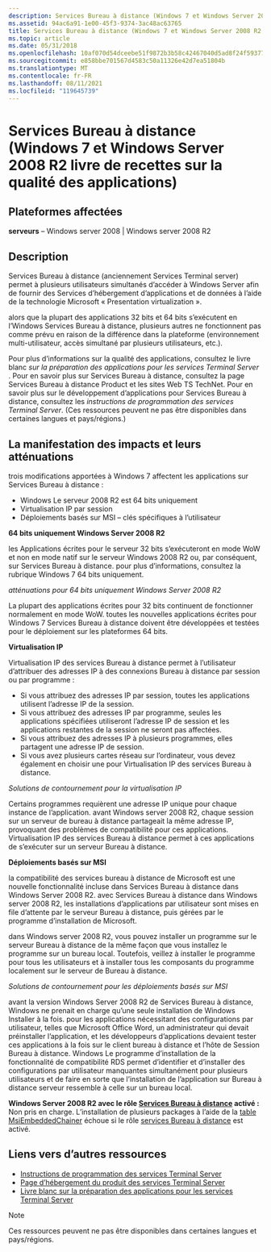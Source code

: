 ```yaml
---
description: Services Bureau à distance (Windows 7 et Windows Server 2008 R2 livre de recettes sur la qualité des applications)
ms.assetid: 94ac6a91-1e00-45f3-9374-3ac48ac63765
title: Services Bureau à distance (Windows 7 et Windows Server 2008 R2 livre de recettes sur la qualité des applications)
ms.topic: article
ms.date: 05/31/2018
ms.openlocfilehash: 10af070d54dceebe51f9872b3b58c42467040d5ad8f24f593774576b159cbbf0
ms.sourcegitcommit: e858bbe701567d4583c50a11326e42d7ea51804b
ms.translationtype: MT
ms.contentlocale: fr-FR
ms.lasthandoff: 08/11/2021
ms.locfileid: "119645739"
---
```

# <a name="remote-desktop-services-windows-7-and-windows-server-2008-r2-application-quality-cookbook"></a>Services Bureau à distance (Windows 7 et Windows Server 2008 R2 livre de recettes sur la qualité des applications)

## <a name="affected-platforms"></a>Plateformes affectées

**serveurs** – Windows server 2008 \| Windows server 2008 R2  

## <a name="description"></a>Description

Services Bureau à distance (anciennement Services Terminal server) permet à plusieurs utilisateurs simultanés d’accéder à Windows Server afin de fournir des Services d’hébergement d’applications et de données à l’aide de la technologie Microsoft « Presentation virtualization ».

alors que la plupart des applications 32 bits et 64 bits s’exécutent en l’Windows Services Bureau à distance, plusieurs autres ne fonctionnent pas comme prévu en raison de la différence dans la plateforme (environnement multi-utilisateur, accès simultané par plusieurs utilisateurs, etc.).

Pour plus d’informations sur la qualité des applications, consultez le livre blanc *sur la préparation des applications pour les services Terminal Server* . Pour en savoir plus sur Services Bureau à distance, consultez la page Services Bureau à distance Product et les sites Web TS TechNet. Pour en savoir plus sur le développement d’applications pour Services Bureau à distance, consultez les *instructions de programmation des services Terminal Server*. (Ces ressources peuvent ne pas être disponibles dans certaines langues et pays/régions.)

## <a name="manifestation-of-impacts-and-their-mitigations"></a>La manifestation des impacts et leurs atténuations

trois modifications apportées à Windows 7 affectent les applications sur Services Bureau à distance :

-   Windows Le serveur 2008 R2 est 64 bits uniquement
-   Virtualisation IP par session
-   Déploiements basés sur MSI – clés spécifiques à l’utilisateur

**64 bits uniquement Windows Server 2008 R2**

les Applications écrites pour le serveur 32 bits s’exécuteront en mode WoW et non en mode natif sur le serveur Windows 2008 R2 ou, par conséquent, sur Services Bureau à distance. pour plus d’informations, consultez la rubrique Windows 7 64 bits uniquement.

*atténuations pour 64 bits uniquement Windows Server 2008 R2*

La plupart des applications écrites pour 32 bits continuent de fonctionner normalement en mode WoW. toutes les nouvelles applications écrites pour Windows 7 Services Bureau à distance doivent être développées et testées pour le déploiement sur les plateformes 64 bits.

**Virtualisation IP**

Virtualisation IP des services Bureau à distance permet à l’utilisateur d’attribuer des adresses IP à des connexions Bureau à distance par session ou par programme :

-   Si vous attribuez des adresses IP par session, toutes les applications utilisent l’adresse IP de la session.
-   Si vous attribuez des adresses IP par programme, seules les applications spécifiées utiliseront l’adresse IP de session et les applications restantes de la session ne seront pas affectées.
-   Si vous attribuez des adresses IP à plusieurs programmes, elles partagent une adresse IP de session.
-   Si vous avez plusieurs cartes réseau sur l’ordinateur, vous devez également en choisir une pour Virtualisation IP des services Bureau à distance.

*Solutions de contournement pour la virtualisation IP*

Certains programmes requièrent une adresse IP unique pour chaque instance de l’application. avant Windows server 2008 R2, chaque session sur un serveur de bureau à distance partageait la même adresse IP, provoquant des problèmes de compatibilité pour ces applications. Virtualisation IP des services Bureau à distance permet à ces applications de s’exécuter sur un serveur Bureau à distance.

**Déploiements basés sur MSI**

la compatibilité des services bureau à distance de Microsoft est une nouvelle fonctionnalité incluse dans Services Bureau à distance dans Windows Server 2008 R2. avec Services Bureau à distance dans Windows server 2008 R2, les installations d’applications par utilisateur sont mises en file d’attente par le serveur Bureau à distance, puis gérées par le programme d’installation de Microsoft.

dans Windows server 2008 R2, vous pouvez installer un programme sur le serveur Bureau à distance de la même façon que vous installez le programme sur un bureau local. Toutefois, veillez à installer le programme pour tous les utilisateurs et à installer tous les composants du programme localement sur le serveur de Bureau à distance.

*Solutions de contournement pour les déploiements basés sur MSI*

avant la version Windows Server 2008 R2 de Services Bureau à distance, Windows ne prenait en charge qu’une seule installation de Windows Installer à la fois. pour les applications nécessitant des configurations par utilisateur, telles que Microsoft Office Word, un administrateur qui devait préinstaller l’application, et les développeurs d’applications devaient tester ces applications à la fois sur le client bureau à distance et l’hôte de Session Bureau à distance. Windows Le programme d’installation de la fonctionnalité de compatibilité RDS permet d’identifier et d’installer des configurations par utilisateur manquantes simultanément pour plusieurs utilisateurs et de faire en sorte que l’installation de l’application sur Bureau à distance serveur ressemble à celle sur un bureau local.

**Windows Server 2008 R2 avec le rôle [Services Bureau à distance](../termserv/terminal-services-portal.md) activé :** Non pris en charge. L’installation de plusieurs packages à l’aide de la [table MsiEmbeddedChainer](../msi/msiembeddedchainer-table.md) échoue si le rôle [services Bureau à distance](../termserv/terminal-services-portal.md) est activé.

## <a name="links-to-other-resources"></a>Liens vers d’autres ressources

-   [Instructions de programmation des services Terminal Server](../termserv/terminal-services-programming-guidelines.md)
-   [Page d’hébergement du produit des services Terminal Server](https://www.microsoft.com/windowsserver2008/en/us/rds-product-home.aspx)
-   [Livre blanc sur la préparation des applications pour les services Terminal Server](/collaborate/connect-redirect)

> [!Note]  
> Ces ressources peuvent ne pas être disponibles dans certaines langues et pays/régions.

 

 

 

